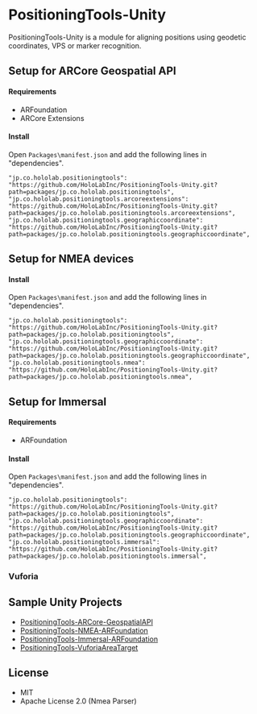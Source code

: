 # PositioningTools-Unity

PositioningTools-Unity is a module for aligning positions using geodetic coordinates, VPS or marker recognition.

## Setup for ARCore Geospatial API

#### Requirements

- ARFoundation
- ARCore Extensions

#### Install

Open `Packages\manifest.json` and add the following lines in "dependencies".

```
"jp.co.hololab.positioningtools": "https://github.com/HoloLabInc/PositioningTools-Unity.git?path=packages/jp.co.hololab.positioningtools",
"jp.co.hololab.positioningtools.arcoreextensions": "https://github.com/HoloLabInc/PositioningTools-Unity.git?path=packages/jp.co.hololab.positioningtools.arcoreextensions",
"jp.co.hololab.positioningtools.geographiccoordinate": "https://github.com/HoloLabInc/PositioningTools-Unity.git?path=packages/jp.co.hololab.positioningtools.geographiccoordinate",
```

## Setup for NMEA devices

#### Install

Open `Packages\manifest.json` and add the following lines in "dependencies".

```
"jp.co.hololab.positioningtools": "https://github.com/HoloLabInc/PositioningTools-Unity.git?path=packages/jp.co.hololab.positioningtools",
"jp.co.hololab.positioningtools.geographiccoordinate": "https://github.com/HoloLabInc/PositioningTools-Unity.git?path=packages/jp.co.hololab.positioningtools.geographiccoordinate",
"jp.co.hololab.positioningtools.nmea": "https://github.com/HoloLabInc/PositioningTools-Unity.git?path=packages/jp.co.hololab.positioningtools.nmea",
```

## Setup for Immersal

#### Requirements

- ARFoundation

#### Install

Open `Packages\manifest.json` and add the following lines in "dependencies".

```
"jp.co.hololab.positioningtools": "https://github.com/HoloLabInc/PositioningTools-Unity.git?path=packages/jp.co.hololab.positioningtools",
"jp.co.hololab.positioningtools.geographiccoordinate": "https://github.com/HoloLabInc/PositioningTools-Unity.git?path=packages/jp.co.hololab.positioningtools.geographiccoordinate",
"jp.co.hololab.positioningtools.immersal": "https://github.com/HoloLabInc/PositioningTools-Unity.git?path=packages/jp.co.hololab.positioningtools.immersal",
```

### Vuforia

## Sample Unity Projects

- [PositioningTools-ARCore-GeospatialAPI](./unity/PositioningTools-ARCore-GeospatialAPI)
- [PositioningTools-NMEA-ARFoundation](./unity/PositioningTools-NMEA-ARFoundation)
- [PositioningTools-Immersal-ARFoundation](./unity/PositioningTools-Immersal-ARFoundation)
- [PositioningTools-VuforiaAreaTarget](./unity/PositioningTools-VuforiaAreaTarget)

## License

- MIT
- Apache License 2.0 (Nmea Parser)
